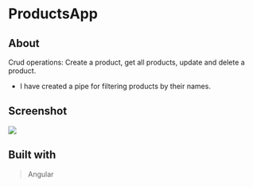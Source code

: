 # ProductsApp

## About

Crud operations: Create a product, get all products, update and delete a product.
* I have created a pipe for filtering products by their names.

## Screenshot
<img  src="https://user-images.githubusercontent.com/89860312/161399496-23c60f6f-6ccd-455e-8177-382bdba5e374.png">

## Built with

> Angular
